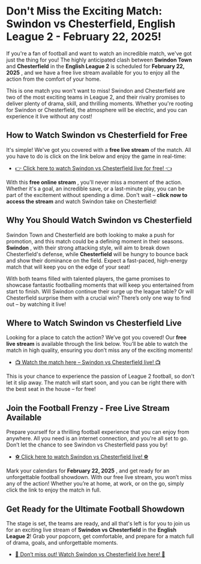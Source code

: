 # Don't Miss the Exciting Match: Swindon vs Chesterfield, English League 2 - February 22, 2025!

If you're a fan of football and want to watch an incredible match, we've got just the thing for you! The highly anticipated clash between **Swindon Town** and **Chesterfield** in the **English League 2** is scheduled for **February 22, 2025** , and we have a free live stream available for you to enjoy all the action from the comfort of your home.

This is one match you won't want to miss! Swindon and Chesterfield are two of the most exciting teams in League 2, and their rivalry promises to deliver plenty of drama, skill, and thrilling moments. Whether you're rooting for Swindon or Chesterfield, the atmosphere will be electric, and you can experience it live without any cost!

## How to Watch Swindon vs Chesterfield for Free

It's simple! We've got you covered with a **free live stream** of the match. All you have to do is click on the link below and enjoy the game in real-time:

- [👉 Click here to watch Swindon vs Chesterfield live for free! 👈](https://tinyurl.com/livestreamfreeo?st=Swindon+vs+Chesterfield&si=gh)

With this **free online stream** , you'll never miss a moment of the action. Whether it's a goal, an incredible save, or a last-minute play, you can be part of the excitement without spending a dime. Don't wait – **click now to access the stream** and watch Swindon take on Chesterfield!

## Why You Should Watch Swindon vs Chesterfield

Swindon Town and Chesterfield are both looking to make a push for promotion, and this match could be a defining moment in their seasons. **Swindon** , with their strong attacking style, will aim to break down Chesterfield's defense, while **Chesterfield** will be hungry to bounce back and show their dominance on the field. Expect a fast-paced, high-energy match that will keep you on the edge of your seat!

With both teams filled with talented players, the game promises to showcase fantastic footballing moments that will keep you entertained from start to finish. Will Swindon continue their surge up the league table? Or will Chesterfield surprise them with a crucial win? There’s only one way to find out – by watching it live!

## Where to Watch Swindon vs Chesterfield Live

Looking for a place to catch the action? We’ve got you covered! Our **free live stream** is available through the link below. You’ll be able to watch the match in high quality, ensuring you don’t miss any of the exciting moments!

- [📺 Watch the match here – Swindon vs Chesterfield live! 📺](https://tinyurl.com/livestreamfreeo?st=Swindon+vs+Chesterfield&si=gh)

This is your chance to experience the passion of League 2 football, so don't let it slip away. The match will start soon, and you can be right there with the best seat in the house – for free!

## Join the Football Frenzy - Free Live Stream Available

Prepare yourself for a thrilling football experience that you can enjoy from anywhere. All you need is an internet connection, and you're all set to go. Don’t let the chance to see Swindon vs Chesterfield pass you by!

- [⚽️ Click here to watch Swindon vs Chesterfield live! ⚽️](https://tinyurl.com/livestreamfreeo?st=Swindon+vs+Chesterfield&si=gh)

Mark your calendars for **February 22, 2025** , and get ready for an unforgettable football showdown. With our free live stream, you won’t miss any of the action! Whether you’re at home, at work, or on the go, simply click the link to enjoy the match in full.

## Get Ready for the Ultimate Football Showdown

The stage is set, the teams are ready, and all that's left is for you to join us for an exciting live stream of **Swindon vs Chesterfield** in the **English League 2**! Grab your popcorn, get comfortable, and prepare for a match full of drama, goals, and unforgettable moments.

- [🎉 Don’t miss out! Watch Swindon vs Chesterfield live here! 🎉](https://tinyurl.com/livestreamfreeo?st=Swindon+vs+Chesterfield&si=gh)
